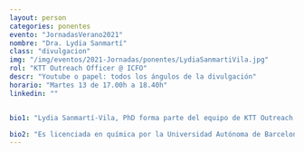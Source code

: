 ```yaml
---
layout: person
categories: ponentes
evento: "JornadasVerano2021"
nombre: "Dra. Lydia Sanmartí"
class: "divulgacion"
img: "/img/eventos/2021-Jornadas/ponentes/LydiaSanmartiVila.jpg"
rol: "KTT Outreach Officer @ ICFO"
descr: "Youtube o papel: todos los ángulos de la divulgación"
horario: "Martes 13 de 17.00h a 18.40h"
linkedin: ""


bio1: "Lydia Sanmartí-Vila, PhD forma parte del equipo de KTT Outreach de ICFO y es la Executive Officer de la alianza internacional ECOP (European Centres for Outreach in Photonics), donde gestiona la creación de nuevos proyectos que fomenten la colaboración entre los miembros. Coordina los proyectos y actividades de divulgación internacionales de ICFO, incluyendo el proyecto liderado por ICFO CARLA, la iniciativa Quantum Flagship, así como proyectos pasados como GoPhoton!, LIGHT2015 y PHABLABS 4.0. Es la creadora de los eventos LIGHTtalks, que se replicaron en más de 20 países de Europa entre 2015 y 2017 y gestiona los proyectos de arte y ciencia de ICFO."

bio2: "Es licenciada en química por la Universidad Autónoma de Barcelona, doctorada en neurobiología por la Universidad Otto von Guericke en Alemania, y tiene una amplia experiencia profesional internacional, mayoritariamente en los EEUU."
---
```

